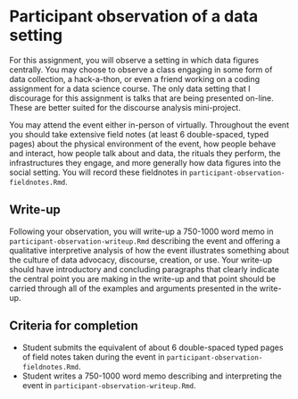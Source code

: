 # Participant observation of a data setting

For this assignment, you will observe a setting in which data figures centrally. You may choose to observe a class engaging in some form of data collection, a hack-a-thon, or even a friend working on a coding assignment for a data science course. The only data setting that I discourage for this assignment is talks that are being presented on-line. These are better suited for the discourse analysis mini-project. 

You may attend the event either in-person of virtually. Throughout the event you should take extensive field notes (at least 6 double-spaced, typed pages) about the physical environment of the event, how people behave and interact, how people talk about and data, the rituals they perform, the infrastructures they engage, and more generally how data figures into the social setting. You will record these fieldnotes in `participant-observation-fieldnotes.Rmd`.

## Write-up

Following your observation, you will write-up a 750-1000 word memo in `participant-observation-writeup.Rmd` describing the event and offering a qualitative interpretive analysis of how the event illustrates something about the culture of data advocacy, discourse, creation, or use.  Your write-up should have introductory and concluding paragraphs that clearly indicate the central point you are making in the write-up and that point should be carried through all of the examples and arguments presented in the write-up.

## Criteria for completion

* Student submits the equivalent of about 6 double-spaced typed pages of field notes taken during the event in `participant-observation-fieldnotes.Rmd`.
* Student writes a 750-1000 word memo describing and interpreting the event in `participant-observation-writeup.Rmd`. 